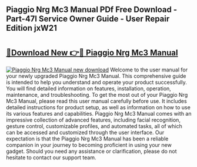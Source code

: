 ## Piaggio Nrg Mc3 Manual PDf Free Download - Part-47l Service Owner Guide - User Repair Edition jxW21

# <h2><a href="http://bc67301.oget.top/?id=Piaggio+Nrg+Mc3+Manual">🔗Download New 👉🔴 Piaggio Nrg Mc3 Manual</a></h2>

[![Piaggio Nrg Mc3 Manual new download](https://i.imgur.com/5g1atiW.png)](http://bc67301.oget.top/?id=Piaggio+Nrg+Mc3+Manual)
Welcome to the user manual for your newly upgraded Piaggio Nrg Mc3 Manual. This comprehensive guide is intended to help you understand and operate your product successfully. You will find detailed information on features, installation, operation, maintenance, and troubleshooting. To get the most out of your Piaggio Nrg Mc3 Manual, please read this user manual carefully before use. It includes detailed instructions for product setup, as well as information on how to use its various features and capabilities. Piaggio Nrg Mc3 Manual comes with an impressive collection of advanced features, including facial recognition, gesture control, customizable profiles, and automated tasks, all of which can be accessed and customized through the user interface. Our expectation is that the Piaggio Nrg Mc3 Manual has been a reliable companion in your journey to becoming proficient in using your new gadget. Should you need any assistance or clarification, please do not hesitate to contact our support team.
